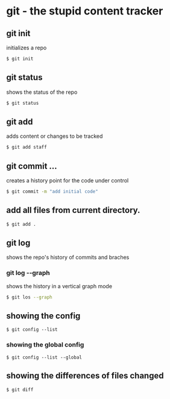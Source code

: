 # git - the stupid content tracker

## git init

initializes a repo

```sh
$ git init
```

## git status

shows the status of the repo

```sh
$ git status
```

## git add

adds content or changes to be tracked

```sh
$ git add staff
```

## git commit ...

creates a history point for the code under control

```sh
$ git commit -m "add initial code"
```

## add all files from current directory.

```sh
$ git add .
```

## git log 

shows the repo's history of commits and braches

### git log --graph

shows the history in a vertical graph mode

```sh
$ git los --graph
```

## showing the config

```
$ git config --list
```

### showing the global config

```
$ git config --list --global
```

## showing the differences of files changed

```
$ git diff
```

## 